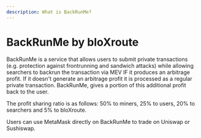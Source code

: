 ```yaml
---
description: What is BackRunMe?
---
```


# BackRunMe by bloXroute

BackRunMe is a service that allows users to submit private transactions \(e.g. protection against frontrunning and sandwich attacks\) while allowing searchers to backrun the transaction via MEV IF it produces an arbitrage profit. If it doesn't generate an arbitrage profit it is processed as a regular private transaction. BackRunMe, gives a portion of this additional profit back to the user.

The profit sharing ratio is as follows: 50% to miners, 25% to users, 20% to searchers and 5% to bloXroute.

Users can use MetaMask directly on BackRunMe to trade on Uniswap or Sushiswap.

